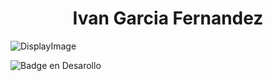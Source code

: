 <h1 align="center"> Ivan Garcia Fernandez </h1>

![DisplayImage](https://developer.huawei.com/Enexport/sites/default/images/new-content/develop-landing/developFuncHms.png)

![Badge en Desarollo]([https://img.shields.io/badge/STATUS-EN%20DESAROLLO-green](https://img.shields.io/static/v1?label=<Developer>&message=<iv4n9f>&color=<purple>))


